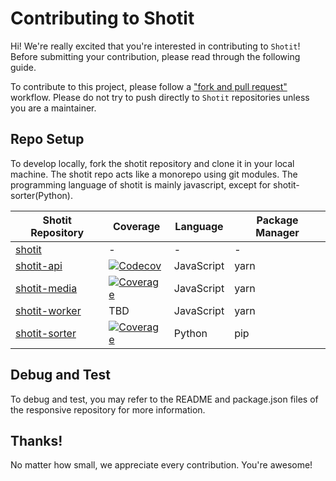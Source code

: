 # Contributing to Shotit

Hi! We're really excited that you're interested in contributing to `Shotit`! Before submitting your contribution, please read through the following guide. 

To contribute to this project, please follow a ["fork and pull request"](https://docs.github.com/en/get-started/quickstart/contributing-to-projects) workflow.
Please do not try to push directly to `Shotit` repositories unless you are a maintainer.

## Repo Setup

To develop locally, fork the shotit repository and clone it in your local machine. The shotit repo acts like a monorepo using git modules. The programming language of shotit is mainly javascript, except for shotit-sorter(Python).


| Shotit Repository | Coverage | Language | Package Manager |
| ---------------------- | --------------- | ---------- | --- |
| [shotit](https://github.com/shotit/shotit) | - | - | -|
| [shotit-api](https://github.com/shotit/shotit-api)| [![Codecov](https://img.shields.io/codecov/c/github/shotit/shotit-api?style=flat-square&token=8C25WLSEDJ)](https://codecov.io/gh/shotit/shotit-api) | JavaScript | yarn |
| [shotit-media](https://github.com/shotit/shotit-media) | [![Coverage](https://img.shields.io/codecov/c/github/shotit/shotit-media/main.svg?style=flat)](https://app.codecov.io/gh/shotit/shotit-media/branch/main) | JavaScript | yarn |
| [shotit-worker](https://github.com/shotit/shotit-worker)  | TBD | JavaScript | yarn |
| [shotit-sorter](https://github.com/shotit/shotit-sorter)          |   [![Coverage](https://img.shields.io/codecov/c/github/shotit/shotit-sorter/main.svg?style=flat)](https://app.codecov.io/gh/shotit/shotit-sorter/branch/main) | Python | pip |

## Debug and Test

To debug and test, you may refer to the README and package.json files of the responsive repository for more information.

## Thanks!

No matter how small, we appreciate every contribution. You're awesome!
